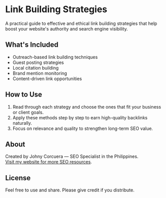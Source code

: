 # Link Building Strategies

A practical guide to effective and ethical link building strategies that help boost your website's authority and search engine visibility.

## What's Included

- Outreach-based link building techniques
- Guest posting strategies
- Local citation building
- Brand mention monitoring
- Content-driven link opportunities

## How to Use

1. Read through each strategy and choose the ones that fit your business or client goals.
2. Apply these methods step by step to earn high-quality backlinks naturally.
3. Focus on relevance and quality to strengthen long-term SEO value.

## About

Created by Johny Corcuera — SEO Specialist in the Philippines.  
[Visit my website for more SEO resources](https://jccorcuera.seospecialist.site/).

## License

Feel free to use and share. Please give credit if you distribute.
